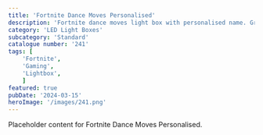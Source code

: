 ```yaml
---
title: 'Fortnite Dance Moves Personalised'
description: 'Fortnite dance moves light box with personalised name. Great addition to any gamers set up. Fusion file included to allow name to be changed.'
category: 'LED Light Boxes'
subcategory: 'Standard'
catalogue number: '241'
tags: [
    'Fortnite', 
    'Gaming',
    'Lightbox', 
    ]
featured: true
pubDate: '2024-03-15'
heroImage: '/images/241.png'
---
```


Placeholder content for Fortnite Dance Moves Personalised.